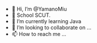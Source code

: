 - 👋 Hi, I’m @YamanoMiu
- 👀 School SCUT.
- 🌱 I’m currently learning Java
- 💞️ I’m looking to collaborate on ...
- 📫 How to reach me ...

<!---
YamanoMiu/YamanoMiu is a ✨ special ✨ repository because its `README.md` (this file) appears on your GitHub profile.
You can click the Preview link to take a look at your changes.
--->
